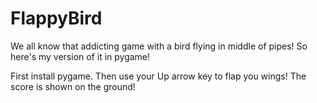 # FlappyBird

We all know that addicting game with a bird flying in middle of pipes!
So here's my version of it in pygame!

First install pygame. Then use your Up arrow key to flap you wings!
The score is shown on the ground!
